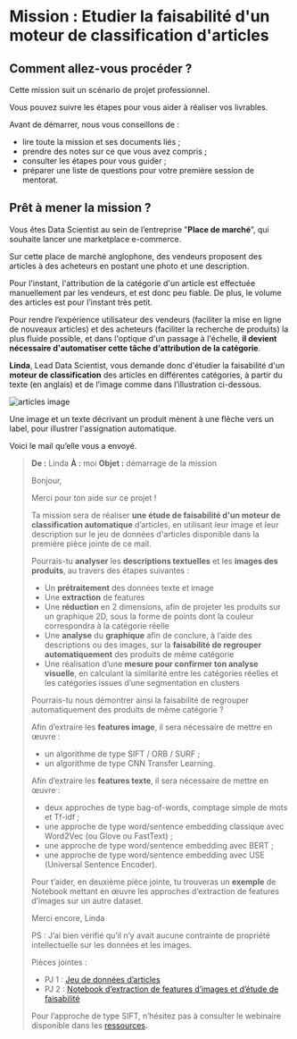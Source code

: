# Mission : Etudier la faisabilité d'un moteur de classification d'articles
## Comment allez-vous procéder ?
Cette mission suit un scénario de projet professionnel.

Vous pouvez suivre les étapes pour vous aider à réaliser vos livrables.

Avant de démarrer, nous vous conseillons de :
- lire toute la mission et ses documents liés ;
- prendre des notes sur ce que vous avez compris ;
- consulter les étapes pour vous guider ; 
- préparer une liste de questions pour votre première session de mentorat.

## Prêt à mener la mission ?
Vous êtes Data Scientist au sein de l’entreprise "__Place de marché__”, qui souhaite lancer une marketplace e-commerce.

Sur cette place de marché anglophone, des vendeurs proposent des articles à des acheteurs en postant une photo et une description.

Pour l'instant, l'attribution de la catégorie d'un article est effectuée manuellement par les vendeurs, et est donc peu fiable. De plus, le volume des articles est pour l’instant très petit.

Pour rendre l’expérience utilisateur des vendeurs (faciliter la mise en ligne de nouveaux articles) et des acheteurs (faciliter la recherche de produits) la plus fluide possible, et dans l'optique d'un passage à l'échelle,  __il devient nécessaire d'automatiser cette tâche d‘attribution de la catégorie__.

__Linda__, Lead Data Scientist, vous demande donc d'étudier la faisabilité d'un __moteur de classification__ des articles en différentes catégories, à partir du texte (en anglais) et de l’image comme dans l’illustration ci-dessous.

![articles image](https://user.oc-static.com/upload/2023/03/30/1680170799854_Data%20Scientist-P6-01%20%281%29.png)

Une image et un texte décrivant un produit mènent à une flèche vers un label, pour illustrer l'assignation automatique.

Voici le mail qu’elle vous a envoyé.

>__De :__ Linda
>__À :__ moi
>__Objet :__ démarrage de la mission
>
>Bonjour, 
>
>Merci pour ton aide sur ce projet !
>
>Ta mission sera de réaliser __une étude de faisabilité d'un moteur de classification automatique__ d’articles, en utilisant leur image et leur description sur le jeu de données d'articles disponible dans la première pièce jointe de ce mail.
>
>Pourrais-tu __analyser__ les __descriptions textuelles__ et les __images des produits__, au travers des étapes suivantes : 
>- Un __prétraitement__ des données texte et image 
>- Une __extraction__ de features 
>- Une __réduction__ en 2 dimensions, afin de projeter les produits sur un graphique 2D, sous la forme de points dont la couleur correspondra à la catégorie réelle 
>- Une __analyse__ du __graphique__ afin de conclure, à l’aide des descriptions ou des images, sur la __faisabilité de regrouper automatiquement__ des produits de même catégorie 
>- Une réalisation d’une __mesure pour confirmer ton analyse visuelle__, en calculant la similarité entre les catégories réelles et les catégories issues d’une segmentation en clusters
>
>Pourrais-tu nous démontrer ainsi la faisabilité de regrouper automatiquement des produits de même catégorie ?
>
>Afin d’extraire les __features image__, il sera nécessaire de mettre en œuvre :
>- un algorithme de type SIFT / ORB / SURF ;
>- un algorithme de type CNN Transfer Learning.
>
>Afin d’extraire les __features texte__, il sera nécessaire de mettre en œuvre : 
>- deux approches de type bag-of-words, comptage simple de mots et Tf-idf ;
>- une approche de type word/sentence embedding classique avec Word2Vec (ou Glove ou FastText) ;
>- une approche de type word/sentence embedding avec BERT ;
>- une approche de type word/sentence embedding avec USE (Universal Sentence Encoder).
>
>Pour t’aider, en deuxième pièce jointe, tu trouveras un __exemple__ de Notebook mettant en œuvre les approches d’extraction de features d’images sur un autre dataset.
>
>Merci encore, 
>Linda
>
>PS : J’ai bien vérifié qu’il n’y avait aucune contrainte de propriété intellectuelle sur les données et les images.
>
>Pièces jointes : 
>- PJ 1 : [Jeu de données d’articles](https://s3-eu-west-1.amazonaws.com/static.oc-static.com/prod/courses/files/Parcours_data_scientist/Projet+-+Textimage+DAS+V2/Dataset+projet+pre%CC%81traitement+textes+images.zip)
>- PJ 2 : [Notebook d’extraction de features d’images et d’étude de faisabilité](https://s3.eu-west-1.amazonaws.com/course.oc-static.com/projects/Data_Scientist_P6/Weather_Images_CNN_Transfer_Learning_Stage_1_feasibility_V1.0.ipynb)
>
>Pour l’approche de type SIFT, n’hésitez pas à consulter le webinaire disponible dans les [ressources](https://openclassrooms.com/projects/1503/resources).
